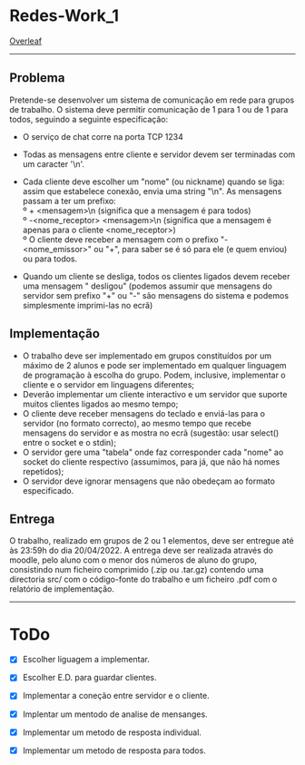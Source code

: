 # Redes-Work_1  
[Overleaf](https://www.overleaf.com/4244928485qpfvhpkrmtrs)   

---  
## Problema

Pretende-se desenvolver um sistema de comunicação em rede para grupos de trabalho. O sistema deve permitir comunicação de 1 para 1 ou de 1 para todos, seguindo a seguinte especificação:  

- O serviço de chat corre na porta TCP 1234  
-  Todas as mensagens entre cliente e servidor devem ser terminadas com um caracter '\n'.  
- Cada cliente deve escolher um "nome" (ou nickname) quando se liga:  
assim que estabelece conexão, envia uma string "<nome>\n".
As mensagens passam a ter um prefixo:    
º + \<mensagem>\n (significa que a mensagem é para todos)  
º -<nome_receptor> \<mensagem>\n (significa que a mensagem é apenas para o cliente <nome_receptor>)  
º O cliente deve receber a mensagem com o prefixo "-<nome_emissor>" ou "+", para saber se é só para ele (e quem enviou) ou para todos.  

- Quando um cliente se desliga, todos os clientes ligados devem receber uma mensagem "<nome> desligou" (podemos assumir que mensagens do servidor sem prefixo "+" ou "-" são mensagens do sistema e podemos simplesmente imprimi-las no ecrã)  

## Implementação

- O trabalho deve ser implementado em grupos constituídos por um máximo de 2 alunos e pode ser implementado em qualquer linguagem de programação à escolha do grupo. Podem, inclusive, implementar o cliente e o servidor em linguagens diferentes;
- Deverão implementar um cliente interactivo e um servidor que suporte muitos clientes ligados ao mesmo tempo;
- O cliente deve receber mensagens do teclado e enviá-las para o servidor (no formato correcto), ao mesmo tempo que recebe mensagens do servidor e as mostra no ecrã (sugestão: usar select() entre o socket e o stdin);
- O servidor gere uma "tabela" onde faz corresponder cada "nome" ao socket do cliente respectivo (assumimos, para já, que não há nomes repetidos);
- O servidor deve ignorar mensagens que não obedeçam ao formato especificado.

## Entrega

O trabalho, realizado em grupos de 2 ou 1 elementos, deve ser entregue até às 23:59h do dia 20/04/2022. A entrega deve ser realizada através do moodle, pelo aluno com o menor dos números de aluno do grupo, consistindo num ficheiro comprimido (.zip ou .tar.gz) contendo uma directoria src/ com o código-fonte do trabalho e um ficheiro .pdf com o relatório de implementação.


---
# ToDo
- [x] Escolher liguagem a implementar.  
- [x] Escolher E.D. para guardar clientes.  
- [x] Implementar a coneção entre servidor e o cliente.  
- [x] Implentar um mentodo de analise de mensanges.
- [x] Implementar um metodo de resposta individual.
- [x] Implementar um metodo de resposta para todos.

